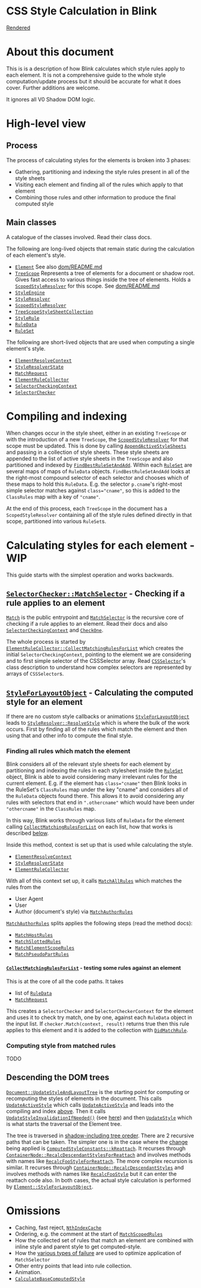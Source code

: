 # CSS Style Calculation in Blink

[Rendered](https://chromium.googlesource.com/chromium/src/+/HEAD/third_party/blink/renderer/core/css/style-calculation.md)


# About this document

This is is a description of how Blink calculates which style rules apply to each
element. It is not a comprehensive guide to the whole style computation/update
process but it should be accurate for what it does cover. Further additions are
welcome.

It ignores all V0 Shadow DOM logic.


# High-level view


## Process

The process of calculating styles for the elements is broken into 3 phases:

*   Gathering, partitioning and indexing the style rules present in all of the
    style sheets
*   Visiting each element and finding all of the rules which apply to that
    element
*   Combining those rules and other information to produce the final computed
    style


## Main classes

A catalogue of the classes involved. Read their class docs.

The following are long-lived objects that remain static during the calculation
of each element's style.

* [`Element`](https://cs.chromium.org/?q=symbol:%5Eblink::Element$) See also
[dom/README.md](https://chromium.googlesource.com/chromium/src/+/HEAD/third_party/blink/renderer/core/dom/README.md)
* [`TreeScope`](https://cs.chromium.org/?q=symbol:%5Eblink::TreeScope$)
Represents a tree of elements for a document or shadow root. Gives fast access
to various things inside the tree of elements. Holds a
[`ScopedStyleResolver`](https://cs.chromium.org/?q=symbol:%5Eblink::ScopedStyleResolver$)
for this scope. See
[dom/README.md](https://chromium.googlesource.com/chromium/src/+/HEAD/third_party/blink/renderer/core/dom/README.md#treescope)
* [`StyleEngine`](https://cs.chromium.org/?q=symbol:%5Eblink::StyleEngine$)
* [`StyleResolver`](https://cs.chromium.org/?q=symbol:%5Eblink::StyleResolver$)
* [`ScopedStyleResolver`](https://cs.chromium.org/?q=symbol:%5Eblink::ScopedStyleResolver$)
* [`TreeScopeStyleSheetCollection`](https://cs.chromium.org/?q=symbol:%5Eblink::TreeScopeStyleSheetCollection$)
* [`StyleRule`](https://cs.chromium.org/?q=symbol:%5Eblink::StyleRule$)
* [`RuleData`](https://cs.chromium.org/?q=symbol:%5Eblink::RuleData$)
* [`RuleSet`](https://cs.chromium.org/?q=symbol:%5Eblink::RuleSet$)

The following are short-lived objects that are used when computing a single
element's style.

* [`ElementResolveContext`](https://cs.chromium.org/?q=symbol:%5Eblink::ElementResolveContext$)
* [`StyleResolverState`](https://cs.chromium.org/?q=symbol:%5Eblink::StyleResolverState$)
* [`MatchRequest`](https://cs.chromium.org/?q=symbol:%5Eblink::MatchRequest$)
* [`ElementRuleCollector`](https://cs.chromium.org/?q=symbol:%5Eblink::ElementRuleCollector$)
* [`SelectorCheckingContext`](https://cs.chromium.org/?q=symbol:%5Eblink::SelectorChecker::SelectorCheckingContext$)
* [`SelectorChecker`](https://cs.chromium.org/?q=symbol:%5Eblink::SelectorChecker$)

# Compiling and indexing

When changes occur in the style sheet, either in an existing `TreeScope` or with
the introduction of a new `TreeScope`, the
[`ScopedStyleResolver`](https://cs.chromium.org/?q=symbol:%5Eblink::ScopedStyleResolver$)
for that scope must be updated. This is done by calling
[`AppendActiveStyleSheets`](https://cs.chromium.org/?q=symbol:%5Eblink::ScopedStyleResolver::AppendActiveStyleSheets$)
and passing in a collection of style sheets. These style sheets are appended to
the list of active style sheets in the `TreeScope` and also partitioned and
indexed by
[`FindBestRuleSetAndAdd`](https://cs.chromium.org/?q=symbol:%5Eblink::RuleSet::FindBestRuleSetAndAdd$). Within
each [`RuleSet`](https://cs.chromium.org/?q=symbol:%5Eblink::RuleSet$) are several maps of maps of `RuleData`
objects. `FindBestRuleSetAndAdd` looks at the right-most compound selector of each
selector and chooses which of these maps to hold this `RuleData`. E.g. the
selector `p.cname`'s right-most simple selector matches against `class="cname"`,
so this is added to the `ClassRules` map with a key of `"cname"`.

At the end of this process, each `TreeScope` in the document has a `ScopedStyleResolver` containing all of the style rules defined directly in that scope, partitioned into various `RuleSet`s.


# Calculating styles for each element - WIP

This guide starts with the simplest operation and works backwards.


## [`SelectorChecker::MatchSelector`](https://cs.chromium.org/?q=symbol:%5Eblink::SelectorChecker::MatchSelector$) - Checking if a rule applies to an element

[`Match`](https://cs.chromium.org/?q=symbol:%5Eblink::SelectorChecker::Match$+file:.h$)
is the public entrypoint and
[`MatchSelector`](https://cs.chromium.org/?q=symbol:%5Eblink::SelectorChecker::MatchSelector$+file:.h$)
is the recursive core of checking if a rule applies to an element. Read their docs and also
[`SelectorCheckingContext`](https://cs.chromium.org/?q=symbol:%5Eblink::SelectorChecker::SelectorCheckingContext$)
and
[`CheckOne`](https://cs.chromium.org/?q=symbol:%5Eblink::SelectorChecker::CheckOne$+file:.h$).

The whole process is started by
[`ElementRuleCollector::CollectMatchingRulesForList`](https://cs.chromium.org/?q=symbol:%5Eblink::ElementRuleCollector::CollectMatchingRulesForList)
which creates the initial `SelectorCheckingContext`, pointing to the element we
are considering and to first simple selector of the CSSSelector array. Read
[`CSSSelector`](https://cs.chromium.org/?q=symbol:%5Eblink::CSSSelector$)'s
class description to understand how complex selectors are represented by arrays
of `CSSSelector`s.


## [`StyleForLayoutObject`](https://cs.chromium.org/?q=symbol:%5Eblink::Element::StyleForLayoutObject$) - Calculating the computed style for an element

If there are no custom style callbacks or animations
[`StyleForLayoutObject`](https://cs.chromium.org/?q=symbol:%5Eblink::Element::StyleForLayoutObject$)
leads to
[`StyleResolver::ResolveStyle`](https://cs.chromium.org/?q=symbol:%5Eblink::StyleResolver::ResolveStyle$)
which is where the bulk of the work occurs. First by finding all of the rules
which match the element and then using that and other info to compute the final
style.


### Finding all rules which match the element

Blink considers all of the relevant style sheets for each element by
partitioning and indexing the rules in each stylesheet inside the
[`RuleSet`](https://cs.chromium.org/?q=symbol:%5Eblink::RuleSet$) object, Blink
is able to avoid considering many irrelevant rules for the current
element. E.g. if the element has `class="cname"` then Blink looks in the
RuleSet's `ClassRules` map under the key "cname" and considers all of the
`RuleData` objects found there. This allows it to avoid considering any rules
with selectors that end in `".othercname"` which would have been under
`"othercname"` in the `ClassRules` map.

In this way, Blink works through various lists of `RuleData` for the element
calling
[`CollectMatchingRulesForList`](https://cs.chromium.org/?q=symbol:%5Eblink::ElementRuleCollector::CollectMatchingRulesForList$)
on each list, how that works is described
[below](#CollectMatchingRulesForList).

Inside this method, context is set up that is used while calculating the style.

*   [`ElementResolveContext`](https://cs.chromium.org/?q=symbol:%5Eblink::ElementResolveContext$)
*   [`StyleResolverState`](https://cs.chromium.org/?q=symbol:%5Eblink::StyleResolverState$)
*   [`ElementRuleCollector`](https://cs.chromium.org/?q=symbol:%5Eblink::ElementRuleCollector$)

With all of this context set up, it calls
[`MatchAllRules`](https://cs.chromium.org/?q=symbol:%5Eblink::StyleResolver::MatchAllRules$)
which matches the rules from the

*   User Agent
*   User
*   Author (document's style) via
    [`MatchAuthorRules`](https://cs.chromium.org/?q=symbol:%5Eblink::StyleResolver::MatchAuthorRules$)

[`MatchAuthorRules`](https://cs.chromium.org/?q=symbol:%5Eblink::StyleResolver::MatchAuthorRules$)
splits applies the following steps (read the method docs):

- [`MatchHostRules`](https://cs.chromium.org/?q=symbol:%5Eblink::MatchHostRules$)
- [`MatchSlottedRules`](https://cs.chromium.org/?q=symbol:%5Eblink::MatchSlottedRules$)
- [`MatchElementScopeRules`](https://cs.chromium.org/?q=symbol:%5Eblink::MatchElementScopeRules$)
- [`MatchPseudoPartRules`](https://cs.chromium.org/?q=symbol:%5Eblink::StyleResolver::MatchPseudoPartRules$)


#### <a name="CollectMatchingRulesForList"></a>[`CollectMatchingRulesForList`](https://cs.chromium.org/?q=symbol:%5Eblink::ElementRuleCollector::CollectMatchingRulesForList$) - testing some rules against an element

This is at the core of all the code paths. It takes

*   list of [`RuleData`](https://cs.chromium.org/?q=symbol:%5Eblink::RuleData$)
*   [`MatchRequest`](https://cs.chromium.org/?q=symbol:%5Eblink::MatchRequest$)

This creates a `SelectorChecker` and `SelectorCheckerContext` for the element
and uses it to check try match, one by one, against each `RuleData` object in
the input list. If `checker.Match(context, result)` returns true then this rule
applies to this element and it is added to the collection with
[`DidMatchRule`](https://cs.chromium.org/?q=symbol:%5Eblink::ElementRuleCollector::DidMatchRule$).


### Computing style from matched rules

TODO


## Descending the DOM trees

[`Document::UpdateStyleAndLayoutTree`](https://cs.chromium.org/?q=symbol:%5Eblink::Document::UpdateStyleAndLayoutTree$)
is the starting point for computing or recomputing the styles of elements in the
document. This calls
[`UpdateActiveStyle`](https://cs.chromium.org/?q=symbol:%5Eblink::Document::UpdateActiveStyle$)
which calls
[`UpdateActiveStyle`](https://cs.chromium.org/?q=symbol:%5Eblink::Document::UpdateActiveStyle$)
and leads into the compiling and index [above](#compiling-and-indexing). Then it
calls
[`UpdateStyleInvalidationIfNeeded()`](https://cs.chromium.org/?q=symbol:%5Eblink::Document::UpdateStyleInvalidationIfNeeded$)
(see [here](README.md#style-invalidation)) and then
[`UpdateStyle`](https://cs.chromium.org/?q=symbol:%5Eblink::Document::UpdateStyle$)
which is what starts the traversal of the Element tree.

The tree is traversed in [shadow-including tree
oreder](https://www.w3.org/TR/shadow-dom/#concept-shadow-including-tree-order). There
are 2 recursive paths that can be taken. The simpler one is in the case where
the
[change](https://chromium.googlesource.com/chromium/src/+/lkcr/third_party/blink/renderer/core/style/stylerecalc.md)
being applied is
[`ComputedStyleConstants::kReattach`](https://cs.chromium.org/?q=symbol:%5Eblink::StyleRecalcChange::kReattach$). It
recurses through
[`ContainerNode::RecalcDescendantStylesForReattach`](https://cs.chromium.org/?q=symbol:%5Eblink::ContainerNode::RecalcDescendantStylesForReattach$)
and involves methods with names like
[`RecalcFooStyleForReattach`](https://cs.chromium.org/search/?q=symbol:%5Eblink::.*::Recalc.*Styles?ForReattach$+file:dom/). The
more complex recursion is similar. It recurses through
[`ContainerNode::RecalcDescendantStyles`](https://cs.chromium.org/?q=symbol:%5Eblink::ContainerNode::RecalcDescendantStyles$)
and involves methods with names like
[`RecalcFooStyle`](https://cs.chromium.org/search/?q=symbol:%5Eblink::.*::Recalc.*Styles?$+file:dom/)
but it can enter the reattach code also. In both cases, the actual style
calculation is performed by
[`Element::StyleForLayoutObject`](https://cs.chromium.org/?q=symbol:%5Eblink::Element::StyleForLayoutObject$).


# Omissions

*   Caching, fast reject,
    [`NthIndexCache`](https://cs.chromium.org/chromium/src/third_party/blink/renderer/core/dom/nth_index_cache.h?l=36&gsn=NthIndexCache)
*   Ordering, e.g. the comment at the start of
    [`MatchScopedRules`](https://cs.chromium.org/?q=symbol:%5Eblink::StyleResolver::MatchScopedRules$)
*   How the collected set of rules that match an element are combined with
    inline style and parent style to get computed-style.
*   How the [various types of
    failure](https://cs.chromium.org/chromium/src/third_party/blink/renderer/core/css/selector_checker.h?l=153)
    are used to optimize application of `MatchSelector`
*   Other entry points that lead into rule collection.
*   Animation.
*   [`CalculateBaseComputedStyle`](https://cs.chromium.org/?q=symbol:%5Eblink::CalculateBaseComputedStyle$)
